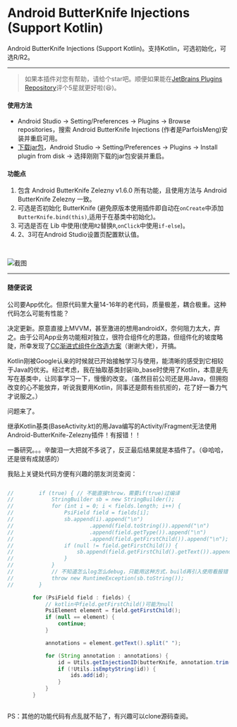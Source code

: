 # Android ButterKnife Injections (Support Kotlin)
Android ButterKnife Injections (Support Kotlin)。支持Kotlin，可选初始化，可选R/R2。

---

> 如果本插件对您有帮助，请给个star吧。顺便如果能在[JetBrains Plugins Repository](https://plugins.jetbrains.com/plugin/12012-android-butterknife-injections-support-kotlin-)评个5星就更好啦(😆)。

#### 使用方法

- Android Studio -> Setting/Preferences -> Plugins -> Browse repositories，搜索 Android ButterKnife Injections (作者是ParfoisMeng)安装并重启可用。
- [下载jar包](https://github.com/ParfoisMeng/Android-ButterKnife-Injections/raw/master/Android-ButterKnife-Injections.jar)，Android Studio -> Setting/Preferences -> Plugins -> Install plugin from disk -> 选择刚刚下载的jar包安装并重启。

#### 功能点

1. 包含 Android ButterKnife Zelezny v1.6.0 所有功能，且使用方法与 Android ButterKnife Zelezny 一致。
2. 可选是否初始化 ButterKnife (避免原版本使用插件即自动在`onCreate`中添加`ButterKnife.bind(this)`,适用于在基类中初始化)。
3. 可选是否在 Lib 中使用(使用`R2`替换`R`,`onClick`中使用`if-else`)。
4. 2、3可在Android Studio设置页配置默认值。

<br>

![截图](https://github.com/ParfoisMeng/Android-ButterKnife-Injections/raw/master/screenshot/1.jpg)


--- 

#### 随便说说

公司要App优化。但原代码里大量14-16年的老代码，质量极差，耦合极重。这种代码怎么可能有性能？

决定更新。原意直接上MVVM，甚至激进的想用androidX，奈何阻力太大，弃之。由于公司App业务功能相对独立，很符合组件化的思路，但组件化的坡度略陡，所幸发现了[CC渐进式组件化改造方案](https://github.com/luckybilly/CC)（谢谢大佬），开搞。

Kotlin刚被Google认亲的时候就已开始接触学习与使用，能清晰的感受到它相较于Java的优劣。经过考虑，我在抽取基类封装lib_base时使用了Kotlin，本意是先写在基类中，让同事学习一下，慢慢的改变。（虽然目前公司还是用Java，但拥抱改变的心不能放弃，听说我要用Kotlin，同事还是颇有些抗拒的，花了好一番力气才说服之。）

问题来了。

继承Kotlin基类(BaseActivity.kt)的用Java编写的Activity/Fragment无法使用Android-ButterKnife-Zelezny插件！有报错！！

一番研究。。。辛酸泪一大把就不多说了，反正最后结果就是本插件了。（😄哈哈，还是很有成就感的）

我贴上关键处代码方便有兴趣的朋友浏览查阅：
```java

//        if (true) { // 不能直接throw，需要if(true)过编译
//            StringBuilder sb = new StringBuilder();
//            for (int i = 0; i < fields.length; i++) {
//                PsiField field = fields[i];
//                sb.append(i).append("\n")
//                        .append(field.toString()).append("\n")
//                        .append(field.getType()).append("\n")
//                        .append(field.getFirstChild()).append("\n");
//                if (null != field.getFirstChild()) {
//                    sb.append(field.getFirstChild().getText()).append("\n");
//                }
//            }
//            // 不知道怎么log怎么debug，只能用这种方式，build再引入使用看报错
//            throw new RuntimeException(sb.toString());
//        }

        for (PsiField field : fields) {
            // kotlin中field.getFirstChild()可能为null
            PsiElement element = field.getFirstChild();
            if (null == element) {
                continue;
            }

            annotations = element.getText().split(" ");

            for (String annotation : annotations) {
                id = Utils.getInjectionID(butterKnife, annotation.trim());
                if (!Utils.isEmptyString(id)) {
                    ids.add(id);
                }
            }
        }
        
```

PS：其他的功能代码有点乱就不贴了，有兴趣可以clone源码查阅。
